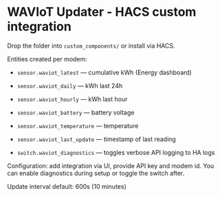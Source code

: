# WAVIoT Updater - HACS custom integration


Drop the folder into `custom_components/` or install via HACS.


Entities created per modem:


- `sensor.waviot_latest` — cumulative kWh (Energy dashboard)

- `sensor.waviot_daily` — kWh last 24h

- `sensor.waviot_hourly` — kWh last hour

- `sensor.waviot_battery` — battery voltage

- `sensor.waviot_temperature` — temperature

- `sensor.waviot_last_update` — timestamp of last reading

- `switch.waviot_diagnostics` — toggles verbose API logging to HA logs


Configuration: add integration via UI, provide API key and modem id. You can enable diagnostics during setup or toggle the switch after.

Update interval default: 600s (10 minutes)

